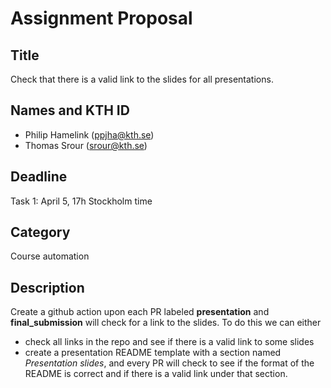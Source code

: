 # Assignment Proposal

## Title

Check that there is a valid link to the slides for all presentations.

## Names and KTH ID
  - Philip Hamelink (ppjha@kth.se)
  - Thomas Srour (srour@kth.se)

## Deadline

Task 1: April 5, 17h Stockholm time

## Category

Course automation

## Description

Create a github action upon each PR labeled **presentation** and **final_submission** will 
check for a link to the slides. To do this we can either 
- check all links in the repo and see if there is a valid link to some slides
- create a presentation README template with a section named *Presentation slides*, 
and every PR will check to see if the format of the README is correct and if there is a valid link under that section.


